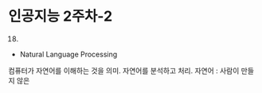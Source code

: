 # 인공지능 2주차-2

18)
- Natural Language Processing

컴퓨터가 자연어를 이해하는 것을 의미. 자연어를 	분석하고 처리.
자연어 : 사람이 만들지 않은
